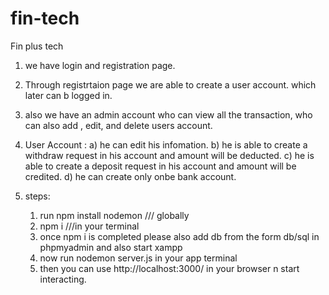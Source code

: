 # fin-tech
Fin plus tech

1) we have login and registration page.
2) Through registrtaion page we are able to create a user account. which later can b logged in.
3)  also we have an admin account who can view all the transaction, who can also add , edit, and delete users account.
4)  User Account :
       a) he can edit his infomation.
       b) he is able to create a withdraw request in his account and amount will be deducted.
       c) he is able to create a deposit request in his account and amount will be credited.
       d) he can create only onbe bank account.
       
5) steps:
    1) run npm install nodemon       /// globally
    2) npm i         ///in your terminal
    3) once npm i is completed please also add db from the form db/sql in phpmyadmin and also start xampp
    4) now run nodemon server.js in your app terminal
    5) then you can use http://localhost:3000/ in your browser n start interacting.
